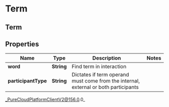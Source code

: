# Term

## Term

## Properties

|Name | Type | Description | Notes|
|------------ | ------------- | ------------- | -------------|
| **word** | **String** | Find term in interaction | |
| **participantType** | **String** | Dictates if term operand must come from the internal, external or both participants | |



_PureCloudPlatformClientV2@156.0.0_
